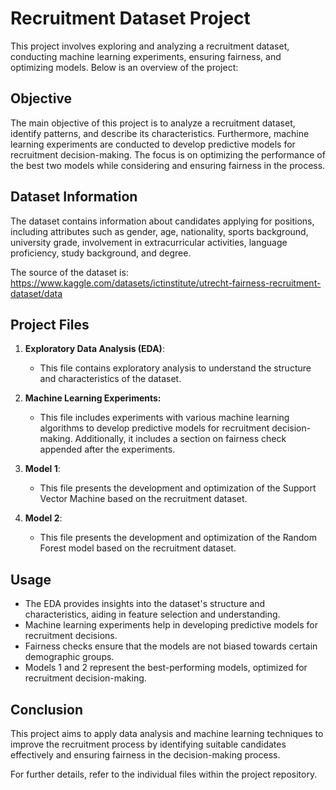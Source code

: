 # Recruitment Dataset Project

This project involves exploring and analyzing a recruitment dataset, conducting machine learning experiments, ensuring fairness, and optimizing models. Below is an overview of the project:

## Objective
The main objective of this project is to analyze a recruitment dataset, identify patterns, and describe its characteristics. Furthermore, machine learning experiments are conducted to develop predictive models for recruitment decision-making. The focus is on optimizing the performance of the best two models while considering and ensuring fairness in the process.

## Dataset Information
The dataset contains information about candidates applying for positions, including attributes such as gender, age, nationality, sports background, university grade, involvement in extracurricular activities, language proficiency, study background, and degree.

The source of the dataset is: https://www.kaggle.com/datasets/ictinstitute/utrecht-fairness-recruitment-dataset/data


## Project Files
1. **Exploratory Data Analysis (EDA)**:
   - This file contains exploratory analysis to understand the structure and characteristics of the dataset.

2. **Machine Learning Experiments:**
   - This file includes experiments with various machine learning algorithms to develop predictive models for recruitment decision-making. Additionally, it includes a section on fairness check appended after the experiments.

3. **Model 1**:
   - This file presents the development and optimization of the Support Vector Machine based on the recruitment dataset.

4. **Model 2**:
   - This file presents the development and optimization of the Random Forest model based on the recruitment dataset.

## Usage
- The EDA provides insights into the dataset's structure and characteristics, aiding in feature selection and understanding.
- Machine learning experiments help in developing predictive models for recruitment decisions.
- Fairness checks ensure that the models are not biased towards certain demographic groups.
- Models 1 and 2 represent the best-performing models, optimized for recruitment decision-making.

## Conclusion
This project aims to apply data analysis and machine learning techniques to improve the recruitment process by identifying suitable candidates effectively and ensuring fairness in the decision-making process.

For further details, refer to the individual files within the project repository.

